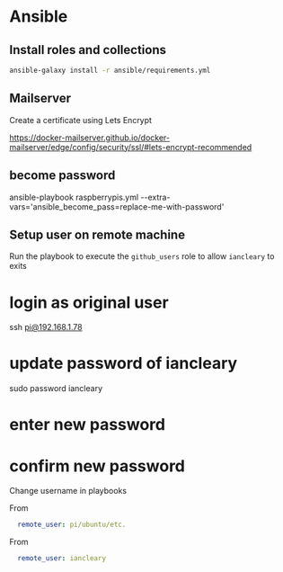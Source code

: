 # Ansible

## Install roles and collections

```bash
ansible-galaxy install -r ansible/requirements.yml
```

## Mailserver

Create a certificate using Lets Encrypt

https://docker-mailserver.github.io/docker-mailserver/edge/config/security/ssl/#lets-encrypt-recommended


## become password
ansible-playbook raspberrypis.yml --extra-vars='ansible_become_pass=replace-me-with-password'

## Setup user on remote machine

Run the playbook to execute the `github_users` role to allow `iancleary` to exits

# login as original user
ssh pi@192.168.1.78

# update password of iancleary
sudo password iancleary
# enter new password
# confirm new password

Change username in playbooks

From
```yaml
  remote_user: pi/ubuntu/etc.
```


From
```yaml
  remote_user: iancleary
```